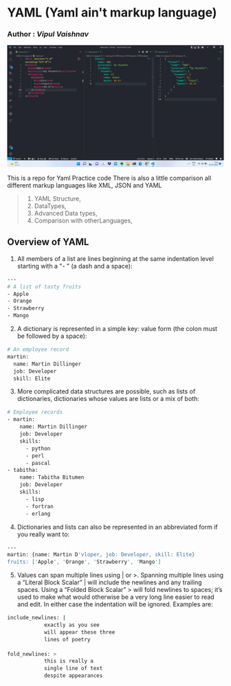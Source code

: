# YAML (Yaml ain't markup language)

### **Author** : _Vipul Vaishnav_

![YAML](/YAML/Screenshots/Yaml.png)

This is a repo for Yaml Practice code
There is also a little comparison all different
markup languages like XML, JSON and YAML

> 1. YAML Structure,
> 2. DataTypes,
> 3. Advanced Data types,
> 4. Comparison with otherLanguages,

## Overview of YAML

1. All members of a list are lines beginning at the same indentation level starting with a "- " (a dash and a space):

```sh
---
# A list of tasty fruits
- Apple
- Orange
- Strawberry
- Mango
```

2. A dictionary is represented in a simple key: value form (the colon must be followed by a space):

```sh
# An employee record
martin:
  name: Martin Dillinger
  job: Developer
  skill: Elite
```

3. More complicated data structures are possible, such as lists of dictionaries, dictionaries whose values are lists or a mix of both:

```sh
# Employee records
- martin:
    name: Martin Dillinger
    job: Developer
    skills:
      - python
      - perl
      - pascal
- tabitha:
    name: Tabitha Bitumen
    job: Developer
    skills:
      - lisp
      - fortran
      - erlang
```

4. Dictionaries and lists can also be represented in an abbreviated form if you really want to:

```sh
---
martin: {name: Martin D'vloper, job: Developer, skill: Elite}
fruits: ['Apple', 'Orange', 'Strawberry', 'Mango']
```

5. Values can span multiple lines using | or >. Spanning multiple lines using a “Literal Block Scalar” | will include the newlines and any trailing spaces. Using a “Folded Block Scalar” > will fold newlines to spaces; it’s used to make what would otherwise be a very long line easier to read and edit. In either case the indentation will be ignored. Examples are:

```sh
include_newlines: |
            exactly as you see
            will appear these three
            lines of poetry

fold_newlines: >
            this is really a
            single line of text
            despite appearances
```
